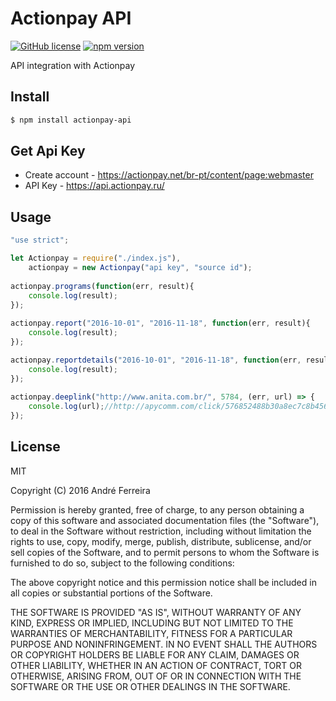 # Actionpay API

[![GitHub license](https://img.shields.io/badge/license-MIT-blue.svg)](https://raw.githubusercontent.com/andrehrf/actionpay-api-nodejs/master/LICENSE)
[![npm version](https://badge.fury.io/js/actionpay-api.svg)](https://badge.fury.io/js/actionpay-api)

API integration with Actionpay

## Install

```bash
$ npm install actionpay-api
```

## Get Api Key

* Create account - https://actionpay.net/br-pt/content/page:webmaster
* API Key - https://api.actionpay.ru/

## Usage

```js
"use strict";

let Actionpay = require("./index.js"),
    actionpay = new Actionpay("api key", "source id");
    
actionpay.programs(function(err, result){
    console.log(result);
});
    
actionpay.report("2016-10-01", "2016-11-18", function(err, result){
    console.log(result);
});

actionpay.reportdetails("2016-10-01", "2016-11-18", function(err, result){
    console.log(result);
});
    
actionpay.deeplink("http://www.anita.com.br/", 5784, (err, url) => {
    console.log(url);//http://apycomm.com/click/576852488b30a8ec7c8b4568/137793/subaccount/url=http%3A%2F%2Fwww.anita.com.br%2F
});
```

## License

  MIT
  
  Copyright (C) 2016 André Ferreira

  Permission is hereby granted, free of charge, to any person obtaining a copy of this software and associated documentation files (the "Software"), to deal in the Software without restriction, including without limitation the rights to use, copy, modify, merge, publish, distribute, sublicense, and/or sell copies of the Software, and to permit persons to whom the Software is furnished to do so, subject to the following conditions:

  The above copyright notice and this permission notice shall be included in all copies or substantial portions of the Software.

  THE SOFTWARE IS PROVIDED "AS IS", WITHOUT WARRANTY OF ANY KIND, EXPRESS OR IMPLIED, INCLUDING BUT NOT LIMITED TO THE WARRANTIES OF MERCHANTABILITY, FITNESS FOR A PARTICULAR PURPOSE AND NONINFRINGEMENT. IN NO EVENT SHALL THE AUTHORS OR COPYRIGHT HOLDERS BE LIABLE FOR ANY CLAIM, DAMAGES OR OTHER LIABILITY, WHETHER IN AN ACTION OF CONTRACT, TORT OR OTHERWISE, ARISING FROM, OUT OF OR IN CONNECTION WITH THE SOFTWARE OR THE USE OR OTHER DEALINGS IN THE SOFTWARE.